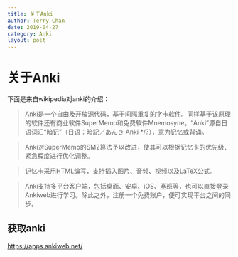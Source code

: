```yaml
---
title: 关于Anki
author: Terry Chan
date: 2019-04-27
category: Anki
layout: post
---
```


# 关于Anki


下面是来自wikipedia对anki的介绍：
> Anki是一个自由及开放源代码，基于间隔重复的字卡软件。同样基于该原理的软件还有商业软件SuperMemo和免费软件Mnemosyne。“Anki”源自日语词汇“暗记”（日语：暗記／あんき Anki */?），意为记忆或背诵。

> Anki对SuperMemo的SM2算法予以改进，使其可以根据记忆卡的优先级、紧急程度进行优化调整。

> 记忆卡采用HTML编写，支持插入图片、音频、视频以及LaTeX公式。

> Anki支持多平台客户端，包括桌面、安卓、iOS、塞班等，也可以直接登录Ankiweb进行学习。除此之外，注册一个免费账户，便可实现平台之间的同步。

## 获取anki

https://apps.ankiweb.net/
